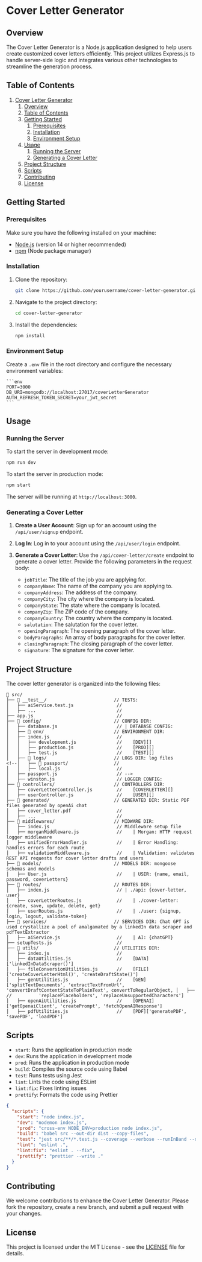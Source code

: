 # Cover Letter Generator

## Overview

The Cover Letter Generator is a Node.js application designed to help users create customized cover letters efficiently. This project utilizes Express.js to handle server-side logic and integrates various other technologies to streamline the generation process.

## Table of Contents

1. [Cover Letter Generator](#cover-letter-generator)
   1. [Overview](#overview)
   2. [Table of Contents](#table-of-contents)
   3. [Getting Started](#getting-started)
      1. [Prerequisites](#prerequisites)
      2. [Installation](#installation)
      3. [Environment Setup](#environment-setup)
   4. [Usage](#usage)
      1. [Running the Server](#running-the-server)
      2. [Generating a Cover Letter](#generating-a-cover-letter)
   5. [Project Structure](#project-structure)
   6. [Scripts](#scripts)
   7. [Contributing](#contributing)
   8. [License](#license)

## Getting Started

### Prerequisites

Make sure you have the following installed on your machine:

- [Node.js](https://nodejs.org/) (version 14 or higher recommended)
- [npm](https://www.npmjs.com/) (Node package manager)

### Installation

1. Clone the repository:

   ```bash
   git clone https://github.com/yourusername/cover-letter-generator.git
   ```

2. Navigate to the project directory:

   ```bash
   cd cover-letter-generator
   ```

3. Install the dependencies:

   ```bash
   npm install
   ```

### Environment Setup

Create a `.env` file in the root directory and configure the necessary environment variables:

    ```env
    PORT=3000
    DB_URI=mongodb://localhost:27017/coverLetterGenerator
    AUTH_REFRESH_TOKEN_SECRET=your_jwt_secret
    ```

## Usage

### Running the Server

To start the server in development mode:

```bash
npm run dev
```

To start the server in production mode:

```bash
npm start
```

The server will be running at `http://localhost:3000`.

### Generating a Cover Letter

1. **Create a User Account**: Sign up for an account using the `/api/user/signup` endpoint.

2. **Log In**: Log in to your account using the `/api/user/login` endpoint.

3. **Generate a Cover Letter**: Use the `/api/cover-letter/create` endpoint to generate a cover letter. Provide the following parameters in the request body:

   - `jobTitle`: The title of the job you are applying for.
   - `companyName`: The name of the company you are applying to.
   - `companyAddress`: The address of the company.
   - `companyCity`: The city where the company is located.
   - `companyState`: The state where the company is located.
   - `companyZip`: The ZIP code of the company.
   - `companyCountry`: The country where the company is located.
   - `salutation`: The salutation for the cover letter.
   - `openingParagraph`: The opening paragraph of the cover letter.
   - `bodyParagraphs`: An array of body paragraphs for the cover letter.
   - `closingParagraph`: The closing paragraph of the cover letter.
   - `signature`: The signature for the cover letter.

## Project Structure

The cover letter generator is organized into the following files:

```ascii
📁 src/
├── 📁 __test__/                         // TESTS:
│   ├── aiService.test.js                //
│   ├── ...                              //
├── app.js                               //
├── 📁 config/                           // CONFIG DIR:
│   ├── database.js                      // | DATABASE CONFIG:
│   ├── 📁 env/                          // ENVIRONMENT DIR:
│   ├── index.js                         //
│   │   ├── development.js               //    [DEV][]
│   │   ├── production.js                //    [PROD][]
│   │   ├── test.js                      //    [TEST][]
│   ├── 📁 logs/                         // LOGS DIR: log files
<!--│   ├── 📁 passport/                 //
│   │   ├── local.js                     //
│   ├── passport.js                      // -->
│   ├── winston.js                       // LOGGER CONFIG:
├── 📁 controllers/                      // CONTROLLERS DIR:
│   ├── coverLetterController.js         //    [COVERLETTER][]
│   ├── userController.js                //    [USER][]
├── 📁 generated/                        // GENERATED DIR: Static PDF files generated by openAi chat
│   ├── cover_letter.pdf                 //
│   ├── ...                              //
├── 📁 middlewares/                      // MIDWARE DIR:
│   ├── index.js                         // Middleware setup file
│   ├── morganMiddleware.js              //    | Morgan: HTTP request logger middleware
│   ├── unifiedErrorHandler.js           //    | Error Handling: handles errors for each route
│   ├── validationMiddleware.js          //    | Validation: validates REST API requests for cover letter drafts and users
├── 📁 models/                           // MODELS DIR: mongoose schemas and models
│   ├── User.js                          //    | USER: {name, email, password, coverLetters}
├── 📁 routes/                           // ROUTES DIR:
│   ├── index.js                         // | ./api: {cover-letter, user}
│   ├── coverLetterRoutes.js             //    | ./cover-letter: {create, save, update, delete, get}
│   ├── userRoutes.js                    //    | ./user: {signup, login, logout, validate-token}
├── 📁 services/                         // SERVICES DIR: Chat GPT is used crystallize a pool of amalgamated by a linkedIn data scraper and pdfTextExtractor
│   ├── aiService.js                     //    | AI: {chatGPT}
├── setupTests.js                        //
├── 📁 utils/                            // UTILITIES DIR:
│   ├── index.js                         //
│   ├── dataUtilities.js                 //    [DATA]['linkedInDataScraper()']
│   ├── fileConversionUtilities.js       //    [FILE]['createCoverLetterHtml()', 'createDraftState()']
│   ├── genUtilities.js                  //    [GEN]['splitTextDocuments', 'extractTextFromUrl', 'convertDraftContentStateToPlainText', convertToRegularObject, │   ├──                                  //          'replacePlaceholders', 'replaceUnsupportedCharacters']
│   ├── openAiUtilities.js               //    [OPENAI]['getOpenaiClient', 'createPrompt', 'fetchOpenAIResponse']
│   ├── pdfUtilities.js                  //    [PDF]['generatePDF', 'savePDF', 'loadPDF']
```

## Scripts

- `start`: Runs the application in production mode
- `dev`: Runs the application in development mode
- `prod`: Runs the application in production mode
- `build`: Compiles the source code using Babel
- `test`: Runs tests using Jest
- `lint`: Lints the code using ESLint
- `lint:fix`: Fixes linting issues
- `prettify`: Formats the code using Prettier

```json
{
  "scripts": {
    "start": "node index.js",
    "dev": "nodemon index.js",
    "prod": "cross-env NODE_ENV=production node index.js",
    "build": "babel src --out-dir dist --copy-files",
    "test": "jest src/**/*.test.js --coverage --verbose --runInBand --detectOpenHandles",
    "lint": "eslint .",
    "lint:fix": "eslint . --fix",
    "prettify": "prettier --write ."
  }
}
```

## Contributing

We welcome contributions to enhance the Cover Letter Generator. Please fork the repository, create a new branch, and submit a pull request with your changes.

## License

This project is licensed under the MIT License - see the [LICENSE](LICENSE) file for details.
